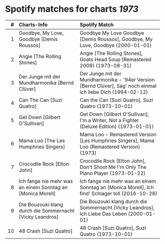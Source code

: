 # Spotify matches for charts *1973*

|    # | Charts-Info                                                | Spotify Match                                                                                                |
| ---: | :--------------------------------------------------------- | :----------------------------------------------------------------------------------------------------------- |
|    1 | Goodbye, My Love, Goodbye [Demis Roussos]                  | Goodbye My Love Goodbye [Demis Roussos], Goodbye, My Love, Goodbye (2000-01-01)                              |
|    2 | Angie [The Rolling Stones]                                 | Angie [The Rolling Stones], Goats Head Soup (Remastered 2009) (1973-08-31)                                   |
|    3 | Der Junge mit der Mundharmonika [Bernd Clüver]             | Der Junge mit der Mundharmonika - '94er Version [Bernd Clüver], Sag' noch einmal ich liebe Dich (1994-02-12) |
|    4 | Can The Can [Suzi Quatro]                                  | Can the Can [Suzi Quatro], Suzi Quatro (1973-10-01)                                                          |
|    5 | Get Down [Gilbert O'Sullivan]                              | Get Down [Gilbert O'Sullivan], I'm a Writer, Not a Fighter (Deluxe Edition) (1973-01-01)                     |
|    6 | Mama Loo [The Les Humphries Singers]                       | Mama Loo - Remastered Version [Les Humphries Singers], Mama Loo (Remastered Version) (1973)                  |
|    7 | Crocodile Rock [Elton John]                                | Crocodile Rock [Elton John], Don't Shoot Me I'm Only The Piano Player (1973-01-22)                           |
|    8 | Ich fange nie mehr was an einem Sonntag an [Monica Morell] | Ich fange nie mehr was an einem Sonntag an [Monica Morell], Ich find' Schlager toll (2016-10-28)             |
|    9 | Die Bouzouki klang durch die Sommernacht [Vicky Leandros]  | Die Bouzouki klang durch die Sommernacht [Vicky Leandros], Ich Liebe Das Leben (2000-01-01)                  |
|   10 | 48 Crash [Suzi Quatro]                                     | 48 Crash [Suzi Quatro], Suzi Quatro (1973-10-01)                                                             |

